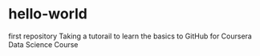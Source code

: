 # hello-world
first repository
Taking a tutorail to learn the basics to GitHub for Coursera Data Science Course

